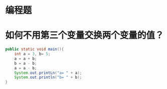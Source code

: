 # 编程题

# 如何不用第三个变量交换两个变量的值？
```java
public static void main(){
	int a = 3, b= 5;
	a = a + b;
	b = a - b;
	a = a - b;
	System.out.printLn("a= " + a);
	System.out.println("b= " + b);
}
```